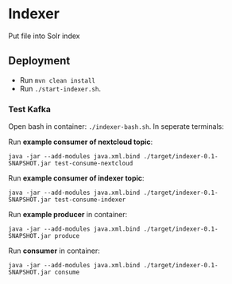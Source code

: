 Indexer
===

Put file into Solr index

Deployment
---
- Run `mvn clean install`
- Run `./start-indexer.sh`.


### Test Kafka
Open bash in container: `./indexer-bash.sh`. In seperate terminals:

Run **example consumer of nextcloud topic**:
```
java -jar --add-modules java.xml.bind ./target/indexer-0.1-SNAPSHOT.jar test-consume-nextcloud
```

Run **example consumer of indexer topic**:
```
java -jar --add-modules java.xml.bind ./target/indexer-0.1-SNAPSHOT.jar test-consume-indexer
```

Run **example producer** in container:
```
java -jar --add-modules java.xml.bind ./target/indexer-0.1-SNAPSHOT.jar produce
```

Run **consumer** in container:
```
java -jar --add-modules java.xml.bind ./target/indexer-0.1-SNAPSHOT.jar consume
```

